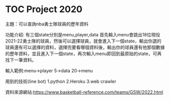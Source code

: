 # TOC Project 2020

主題：可以查詢nba勇士隊球員的歷年資料

功能介紹:
有三個state分別是menu,player,data
首先輸入menu會跳出18位現役2021-22勇士隊的球員，然後可以選擇球員，就會進入下一個state，輸出你選的球員還有可以選擇的資料，選擇完要看哪個資料後，輸出你的球員還有他那個數據的歷年資料，並且進入下一個state，再次輸入menu即回到最原始的state，可再找下一筆資料。

輸入範例:menu->player 5->data 20->menu

用到的技術(line bot)
1.python
2.Heroku
3.web crawler

資料來源網站:https://www.basketball-reference.com/teams/GSW/2022.html

